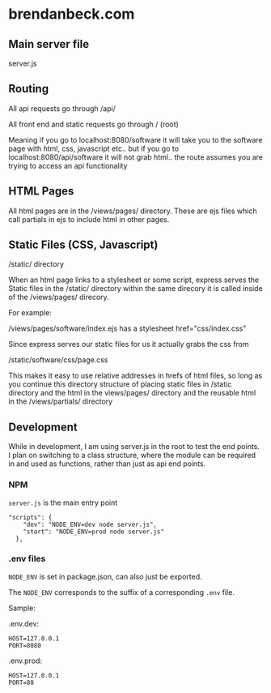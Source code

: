 # brendanbeck.com

## Main server file
server.js

## Routing
All api requests go through /api/

All front end and static requests go through /          (root)

Meaning if you go to localhost:8080/software it will take you to the software page
with html, css, javascript etc.. but if you go to localhost:8080/api/software
it will not grab html.. the route assumes you are trying to access an api functionality

## HTML Pages
All html pages are in the /views/pages/ directory. These are ejs files which
call partials in ejs to include html in other pages.

## Static Files (CSS, Javascript)
/static/ directory

When an html page links to a stylesheet or some script, express serves the Static
files in the /static/ directory within the same direcory it is called inside
of the /views/pages/ direcory.

For example:

/views/pages/software/index.ejs     has a stylesheet href="css/index.css"

Since express serves our static files for us it actually grabs the css from

/static/software/css/page.css

This makes it easy to use relative addresses in hrefs of html files, so long
as you continue this directory structure of placing static files in /static
directory and the html in the views/pages/ directory and the reusable html
in the /views/partials/ directory

## Development
While in development, I am using server.js in the root to test the end points. I plan on switching to a class structure, where the module can be required in and used as functions, rather than just as api end points.

### NPM
`server.js` is the main entry point
```
"scripts": {
    "dev": "NODE_ENV=dev node server.js",
    "start": "NODE_ENV=prod node server.js"
  },
```


### .env files
`NODE_ENV` is set in package.json, can also just be exported.

The `NODE_ENV` corresponds to the suffix of a corresponding `.env` file.

Sample:

.env.dev:
```
HOST=127.0.0.1
PORT=8080
```

.env.prod:
```
HOST=127.0.0.1
PORT=80
```

